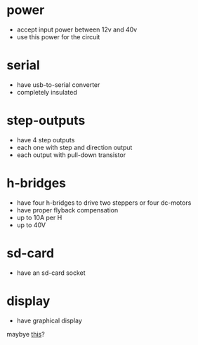 
# power

 - accept input power between 12v and 40v
 - use this power for the circuit

# serial
 
 - have usb-to-serial converter
 - completely insulated

# step-outputs

 - have 4 step outputs
 - each one with step and direction output
 - each output with pull-down transistor

# h-bridges

 - have four h-bridges to drive two steppers or four dc-motors
 - have proper flyback compensation
 - up to 10A per H
 - up to 40V

# sd-card
 - have an sd-card socket

# display

 - have graphical display
 
 maybye [this](https://www.itead.cc/wiki/Nextion_HMI_Solution)?

